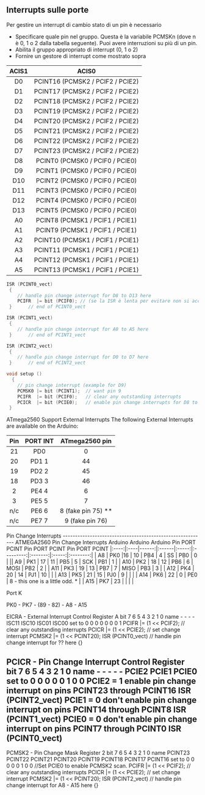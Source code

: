 ## **Interrupts sulle porte**

Per gestire un interrupt di cambio stato di un pin è necessario
-	Specificare quale pin nel gruppo. Questa è la variabile PCMSKn (dove n è 0, 1 o 2 dalla tabella seguente). Puoi avere interruzioni su più di un pin.
-	Abilita il gruppo appropriato di interrupt (0, 1 o 2)
-	Fornire un gestore di interrupt come mostrato sopra

|    ACIS1 | ACIS0                           | 
|:-------:|:--------------------------------:|
| D0	  | PCINT16 (PCMSK2 / PCIF2 / PCIE2) |
| D1	  | PCINT17 (PCMSK2 / PCIF2 / PCIE2) |
| D2	  | PCINT18 (PCMSK2 / PCIF2 / PCIE2) |
| D3	  | PCINT19 (PCMSK2 / PCIF2 / PCIE2) |
| D4	  | PCINT20 (PCMSK2 / PCIF2 / PCIE2) |
| D5	  | PCINT21 (PCMSK2 / PCIF2 / PCIE2) |
| D6	  | PCINT22 (PCMSK2 / PCIF2 / PCIE2) |
| D7	  | PCINT23 (PCMSK2 / PCIF2 / PCIE2) |
| D8	  | PCINT0  (PCMSK0 / PCIF0 / PCIE0) |
| D9	  | PCINT1  (PCMSK0 / PCIF0 / PCIE0) |
| D10	  | PCINT2  (PCMSK0 / PCIF0 / PCIE0) |
| D11	  | PCINT3  (PCMSK0 / PCIF0 / PCIE0) |
| D12	  | PCINT4  (PCMSK0 / PCIF0 / PCIE0) |
| D13	  | PCINT5  (PCMSK0 / PCIF0 / PCIE0) |
| A0	  | PCINT8  (PCMSK1 / PCIF1 / PCIE1) |
| A1	  | PCINT9  (PCMSK1 / PCIF1 / PCIE1) |
| A2	  | PCINT10 (PCMSK1 / PCIF1 / PCIE1) |
| A3	  | PCINT11 (PCMSK1 / PCIF1 / PCIE1) |
| A4	  | PCINT12 (PCMSK1 / PCIF1 / PCIE1) |
| A5	  | PCINT13 (PCMSK1 / PCIF1 / PCIE1) 

```C++
ISR (PCINT0_vect)
 {
 	// handle pin change interrupt for D8 to D13 here
	PCIFR  |= bit (PCIF0); // (se la ISR è lenta per evitare non si acceda più al loop a causa di interrupt successivi)
 }  	// end of PCINT0_vect

ISR (PCINT1_vect)
 {
 	// handle pin change interrupt for A0 to A5 here
 }  	// end of PCINT1_vect

ISR (PCINT2_vect)
 {
 	// handle pin change interrupt for D0 to D7 here
 }  	// end of PCINT2_vect

void setup ()
  { 
  	// pin change interrupt (example for D9)
  	PCMSK0 |= bit (PCINT1);  // want pin 9
  	PCIFR  |= bit (PCIF0);   // clear any outstanding interrupts
  	PCICR  |= bit (PCIE0);   // enable pin change interrupts for D8 to D13
 }
```

ATmega2560 Support
External Interrupts 
The following External Interrupts are available on the Arduino:
          
  |Pin   | PORT INT  |   ATmega2560 pin  | 
  |:----:|:-----:|:-------:|
  |21    | PD0 |0 |    43  |
  |20    |PD1  1  |   44   |
  |19    | PD2  2 |    45  |
  |18    | PD3  3  |   46  |
  | 2    |PE4  4  |    6   |
  | 3    | PE5  5  |    7  |
| n/c    |PE6  6  |    8  (fake pin 75) **|
 |n/c    | PE7  7 |     9  (fake pin 76)|
 
Pin Change Interrupts ----------------------------------------------------------
ATMEGA2560 Pin Change Interrupts
Arduino              Arduino              Arduino
  Pin    PORT  PCINT    Pin    PORT     PCINT       Pin      PORT    PCINT
|:----:|:----|------:|:------|:-----:|:---------:|:-------:|:-----:|:--------:|
|  A8   |  PK0  |16    |   10 |    PB4 |  4    |   SS    | PB0 |  0   |
||  A9  |   PK1 | 17  |     11  |   PB5 |  5  |     SCK   | PB1  | 1  |
| A10   |  PK2 | 18   |    12   |  PB6  | 6   |    MOSI  | PB2 |  2  |
| A11  |   PK3 | 19   |    13  |   PB7  | 7   |    MISO  | PB3 |  3  |
| A12  |   PK4 | 20  |     14  |   PJ1 | 10   |       |
| A13  |   PK5 | 21   |    15  |   PJ0 |  9    |        |      |
| A14  |   PK6 | 22   |     0   |  PE0 |  8 - this one is a little odd. * |
| A15  |   PK7 | 23   |        |           |        |

Port K

PK0 - PK7 - (89 - 82)  - A8 - A15



EICRA - External Interrupt Control Register A
	bit         7       6       5       4         3           2          1        0
	name        -       -       -       -       ISC11       ISC10      ISC01    ISC00
	set to      0       0       0       0         0           0          0        1
PCIFR |= (1 << PCIF2);   // clear any outstanding interrupts
PCICR |= (1 << PCIE2);   // set change interrupt
PCMSK2 |= (1 << PCINT20);
ISR (PCINT0_vect) // handle pin change interrupt for ?? here {}

PCICR - Pin Change Interrupt Control Register	
	bit         7       6       5       4       3         2          1        0
	name        -       -       -       -       -       PCIE2      PCIE1    PCIE0
	set to      0       0       0       0       0         1          0        0
PCIE2 = 1     enable pin change interrupt on pins PCINT23 through PCINT16              ISR (PCINT2_vect)
PCIE1 = 0     don't enable pin change interrupt on pins PCINT14 through PCINT8      ISR (PCINT1_vect)
PCIE0 = 0     don't enable pin change interrupt on pins PCINT7 through PCINT0	     ISR (PCINT0_vect)
-----------------------------------------------------------------------------------------------------------------------------------------------
PCMSK2 - Pin Change Mask Register 2
bit           7           6           5           4          3            2            1           0
	name       PCINT23     PCINT22     PCINT21     PCINT20     PCINT19     PCINT18      PCINT17     PCINT16
	set to        0           0           0           0           0           1            0           0
//Set PCIE0 to enable PCMSK2 scan.
PCIFR |= (1 << PCIF2);   // clear any outstanding interrupts
PCICR |= (1 << PCIE2);   // set change interrupt
PCMSK2 |= (1 << PCINT20);
ISR (PCINT2_vect) // handle pin change interrupt for A8 - A15 here {}

